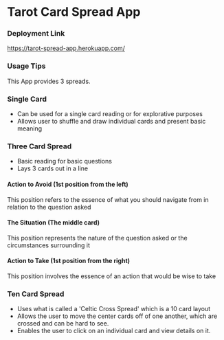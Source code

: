 # Tarot Card Spread App

### Deployment Link
https://tarot-spread-app.herokuapp.com/

### Usage Tips
This App provides 3 spreads.

### Single Card
- Can be used for a single card reading or for explorative purposes
- Allows user to shuffle and draw individual cards and present basic meaning

### Three Card Spread
- Basic reading for basic questions
- Lays 3 cards out in a line

#### Action to Avoid (1st position from the left)
This position refers to the essence of what you should navigate from in relation to the question asked
#### The Situation (The middle card)
This position represents the nature of the question asked or the circumstances surrounding it
#### Action to Take (1st position from the right)
This position involves the essence of an action that would be wise to take

### Ten Card Spread
- Uses what is called a 'Celtic Cross Spread' which is a 10 card layout
- Allows the user to move the center cards off of one another, which are crossed and can be hard to see.
- Enables the user to click on an individual card and view details on it.
